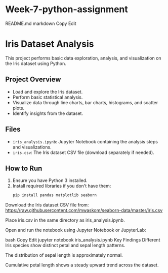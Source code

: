 # Week-7-python-assignment

README.md
markdown
Copy
Edit
# Iris Dataset Analysis

This project performs basic data exploration, analysis, and visualization on the Iris dataset using Python.

## Project Overview

- Load and explore the Iris dataset.
- Perform basic statistical analysis.
- Visualize data through line charts, bar charts, histograms, and scatter plots.
- Identify insights from the dataset.

## Files

- `iris_analysis.ipynb`: Jupyter Notebook containing the analysis steps and visualizations.
- `iris.csv`: The Iris dataset CSV file (download separately if needed).

## How to Run

1. Ensure you have Python 3 installed.
2. Install required libraries if you don't have them:
   ```bash
   pip install pandas matplotlib seaborn
Download the Iris dataset CSV file from:
https://raw.githubusercontent.com/mwaskom/seaborn-data/master/iris.csv

Place iris.csv in the same directory as iris_analysis.ipynb.

Open and run the notebook using Jupyter Notebook or JupyterLab:

bash
Copy
Edit
jupyter notebook iris_analysis.ipynb
Key Findings
Different Iris species show distinct petal and sepal length patterns.

The distribution of sepal length is approximately normal.

Cumulative petal length shows a steady upward trend across the dataset.
